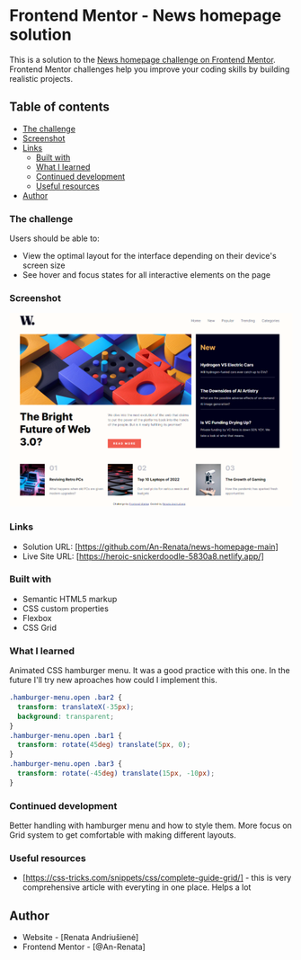# Frontend Mentor - News homepage solution

This is a solution to the [News homepage challenge on Frontend Mentor](https://www.frontendmentor.io/challenges/news-homepage-H6SWTa1MFl). Frontend Mentor challenges help you improve your coding skills by building realistic projects.

## Table of contents

- [The challenge](#the-challenge)
- [Screenshot](#screenshot)
- [Links](#links)
  - [Built with](#built-with)
  - [What I learned](#what-i-learned)
  - [Continued development](#continued-development)
  - [Useful resources](#useful-resources)
- [Author](#author)

### The challenge

Users should be able to:

- View the optimal layout for the interface depending on their device's screen size
- See hover and focus states for all interactive elements on the page

### Screenshot

![](screenshotOfMainPage.png)

### Links

- Solution URL: [https://github.com/An-Renata/news-homepage-main]
- Live Site URL: [https://heroic-snickerdoodle-5830a8.netlify.app/]

### Built with

- Semantic HTML5 markup
- CSS custom properties
- Flexbox
- CSS Grid

### What I learned

Animated CSS hamburger menu. It was a good practice with this one. In the future I'll try new aproaches how could I implement this.

```css
.hamburger-menu.open .bar2 {
  transform: translateX(-35px);
  background: transparent;
}
.hamburger-menu.open .bar1 {
  transform: rotate(45deg) translate(5px, 0);
}
.hamburger-menu.open .bar3 {
  transform: rotate(-45deg) translate(15px, -10px);
}
```

### Continued development

Better handling with hamburger menu and how to style them.
More focus on Grid system to get comfortable with making different layouts.

### Useful resources

- [https://css-tricks.com/snippets/css/complete-guide-grid/] - this is very comprehensive article with everyting in one place. Helps a lot

## Author

- Website - [Renata Andriušienė]
- Frontend Mentor - [@An-Renata]
